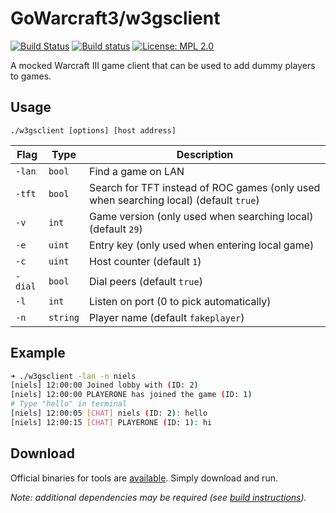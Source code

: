 GoWarcraft3/w3gsclient
===========
[![Build Status](https://travis-ci.org/nielsAD/gowarcraft3.svg?branch=master)](https://travis-ci.org/nielsAD/gowarcraft3)
[![Build status](https://ci.appveyor.com/api/projects/status/a5cecrpfo0pe14ux/branch/master?svg=true)](https://ci.appveyor.com/project/nielsAD/gowarcraft3)
[![License: MPL 2.0](https://img.shields.io/badge/License-MPL%202.0-brightgreen.svg)](https://opensource.org/licenses/MPL-2.0)

A mocked Warcraft III game client that can be used to add dummy players to games.

Usage
-----

`./w3gsclient [options] [host address]`

| Flag  |  Type  | Description |
|-------|--------|-------------|
|`-lan` |`bool`  |Find a game on LAN|
|`-tft` |`bool`  |Search for TFT instead of ROC games (only used when searching local) (default `true`)|
|`-v`   |`int`   |Game version (only used when searching local) (default `29`)|
|`-e`   |`uint`  |Entry key (only used when entering local game)|
|`-c`   |`uint`  |Host counter (default `1`)|
|`-dial`|`bool`  |Dial peers (default `true`)|
|`-l`   |`int`   |Listen on port (0 to pick automatically)|
|`-n`   |`string`|Player name (default `fakeplayer`)|

Example
-------

```bash
➜ ./w3gsclient -lan -n niels
[niels] 12:00:00 Joined lobby with (ID: 2)
[niels] 12:00:00 PLAYERONE has joined the game (ID: 1)
# Type "hello" in terminal
[niels] 12:00:05 [CHAT] niels (ID: 2): hello
[niels] 12:00:15 [CHAT] PLAYERONE (ID: 1): hi
```

Download
--------

Official binaries for tools are [available](https://github.com/nielsAD/gowarcraft3/releases/latest). Simply download and run.

_Note: additional dependencies may be required (see [build instructions](/README.md#build))._
